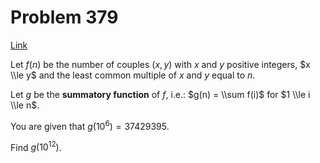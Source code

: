# Problem 379

[Link](https://projecteuler.net/problem=379)

Let $f(n)$ be the number of couples $(x, y)$ with $x$ and $y$ positive integers, $x \\le y$ and the least common multiple of $x$ and $y$ equal to $n$. 

Let $g$ be the **summatory function** of $f$, i.e.: $g(n) = \\sum f(i)$ for $1 \\le i \\le n$. 

You are given that $g(10^6) = 37429395$. 

Find $g(10^{12})$.

